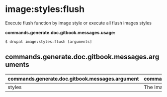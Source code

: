 # image:styles:flush
Execute flush function by image style or execute all flush images styles

**commands.generate.doc.gitbook.messages.usage:**
```
$ drupal image:styles:flush [arguments]
```

## commands.generate.doc.gitbook.messages.arguments
commands.generate.doc.gitbook.messages.argument | commands.generate.doc.gitbook.messages.details
---------|-------------
styles | The Images Styles name.
